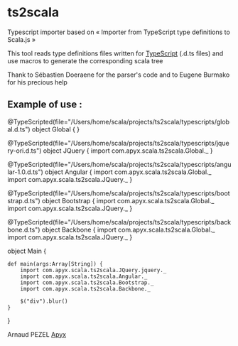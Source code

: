 # ts2scala

Typescript importer based on « Importer from TypeScript type definitions to Scala.js »

This tool reads type definitions files written for
[TypeScript](http://www.typescriptlang.org/) (.d.ts files) and use macros to generate the corresponding scala tree

Thank to Sébastien Doeraene for the parser's code and to Eugene Burmako for his precious help

Example of use :
----------------

@TypeScripted(file="/Users/home/scala/projects/ts2scala/typescripts/global.d.ts")
object Global { }

@TypeScripted(file="/Users/home/scala/projects/ts2scala/typescripts/jquery-ori.d.ts")
object JQuery { 
	import com.apyx.scala.ts2scala.Global._
}

@TypeScripted(file="/Users/home/scala/projects/ts2scala/typescripts/angular-1.0.d.ts")
object Angular { 
	import com.apyx.scala.ts2scala.Global._
	import com.apyx.scala.ts2scala.JQuery._
}

@TypeScripted(file="/Users/home/scala/projects/ts2scala/typescripts/bootstrap.d.ts")
object Bootstrap { 
	import com.apyx.scala.ts2scala.Global._
	import com.apyx.scala.ts2scala.JQuery._
}

@TypeScripted(file="/Users/home/scala/projects/ts2scala/typescripts/backbone.d.ts")
object Backbone { 
	import com.apyx.scala.ts2scala.Global._
	import com.apyx.scala.ts2scala.JQuery._
}


object Main {
	
	def main(args:Array[String]) {
		import com.apyx.scala.ts2scala.JQuery.jquery._
		import com.apyx.scala.ts2scala.Angular._
		import com.apyx.scala.ts2scala.Bootstrap._
		import com.apyx.scala.ts2scala.Backbone._
		
		$("div").blur()
	}
	
}


Arnaud PEZEL
[Apyx](http://www.apyx.fr/)
